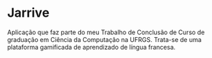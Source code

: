 # Jarrive
Aplicação que faz parte do meu Trabalho de Conclusão de Curso de graduação em Ciência da Computação na UFRGS. Trata-se de uma plataforma gamificada de aprendizado de língua francesa.
